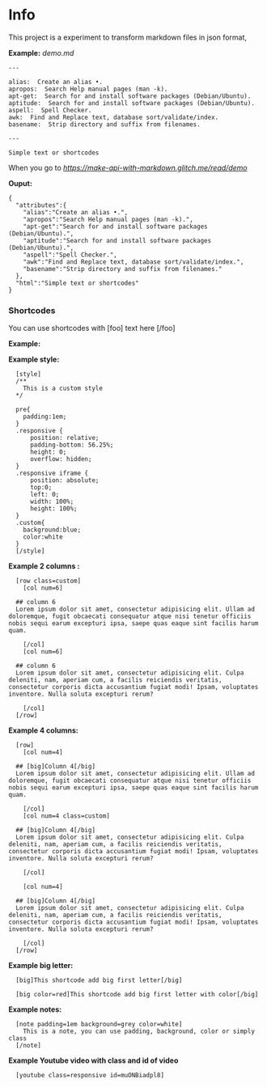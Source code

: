 Info
==========


This project is a experiment to transform markdown files in json format,



**Example:**  _demo.md_


    ---

    alias:  Create an alias •.
    apropos:  Search Help manual pages (man -k).
    apt-get:  Search for and install software packages (Debian/Ubuntu).
    aptitude:  Search for and install software packages (Debian/Ubuntu).
    aspell:  Spell Checker.
    awk:  Find and Replace text, database sort/validate/index.
    basename:  Strip directory and suffix from filenames.

    ---

    Simple text or shortcodes



When you go to _https://make-api-with-markdown.glitch.me/read/demo_


**Ouput:**


    {
      "attributes":{
        "alias":"Create an alias •.",
        "apropos":"Search Help manual pages (man -k).",
        "apt-get":"Search for and install software packages (Debian/Ubuntu).",
        "aptitude":"Search for and install software packages (Debian/Ubuntu).",
        "aspell":"Spell Checker.",
        "awk":"Find and Replace text, database sort/validate/index.",
        "basename":"Strip directory and suffix from filenames."
      },
      "html":"Simple text or shortcodes"
    }









### Shortcodes

You can use shortcodes with [foo] text here [/foo]



**Example:**



**Example style:**

      [style]
      /**
        This is a custom style
      */

      pre{
        padding:1em;
      }
      .responsive {
          position: relative;
          padding-bottom: 56.25%;
          height: 0;
          overflow: hidden;
      }
      .responsive iframe {
          position: absolute;
          top:0;
          left: 0;
          width: 100%;
          height: 100%;
      }
      .custom{
        background:blue;
        color:white
      }
      [/style]



**Example 2 columns :**

      [row class=custom]
        [col num=6]

      ## column 6
      Lorem ipsum dolor sit amet, consectetur adipisicing elit. Ullam ad doloremque, fugit obcaecati consequatur atque nisi tenetur officiis nobis sequi earum excepturi ipsa, saepe quas eaque sint facilis harum quam.

        [/col]
        [col num=6]

      ## column 6
      Lorem ipsum dolor sit amet, consectetur adipisicing elit. Culpa deleniti, nam, aperiam cum, a facilis reiciendis veritatis, consectetur corporis dicta accusantium fugiat modi! Ipsam, voluptates inventore. Nulla soluta excepturi rerum?

        [/col]
      [/row]


**Example 4 columns:**

      [row]
        [col num=4]

      ## [big]Column 4[/big]
      Lorem ipsum dolor sit amet, consectetur adipisicing elit. Ullam ad doloremque, fugit obcaecati consequatur atque nisi tenetur officiis nobis sequi earum excepturi ipsa, saepe quas eaque sint facilis harum quam.

        [/col]
        [col num=4 class=custom]

      ## [big]Column 4[/big]
      Lorem ipsum dolor sit amet, consectetur adipisicing elit. Culpa deleniti, nam, aperiam cum, a facilis reiciendis veritatis, consectetur corporis dicta accusantium fugiat modi! Ipsam, voluptates inventore. Nulla soluta excepturi rerum?

        [/col]

        [col num=4]

      ## [big]Column 4[/big]
      Lorem ipsum dolor sit amet, consectetur adipisicing elit. Culpa deleniti, nam, aperiam cum, a facilis reiciendis veritatis, consectetur corporis dicta accusantium fugiat modi! Ipsam, voluptates inventore. Nulla soluta excepturi rerum?

        [/col]
      [/row]



**Example big letter:**

      [big]This shortcode add big first letter[/big]

      [big color=red]This shortcode add big first letter with color[/big]


**Example notes:**

      [note padding=1em background=grey color=white]
        This is a note, you can use padding, background, color or simply class
      [/note]



**Example Youtube video with class and id of video**


      [youtube class=responsive id=muONBiadpl8]




